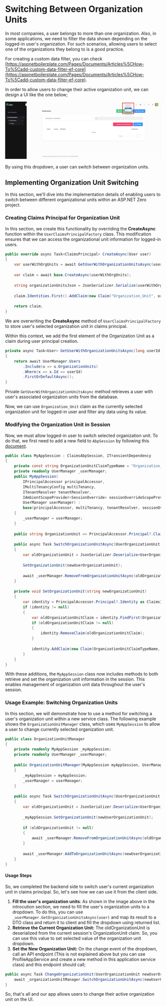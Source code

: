 # Switching Between Organization Units

In most companies, a user belongs to more than one organization. Also, in some applications, we need to filter the data shown depending on the logged-in user's organization. For such scenarios, allowing users to select one of the organizations they belong to is a good practice.

For creating a custom data filter, you can check [https://aspnetboilerplate.com/Pages/Documents/Articles%5CHow-To%5Cadd-custom-data-filter-ef-core](https://aspnetboilerplate.com/Pages/Documents/Articles%5CHow-To%5Cadd-custom-data-filter-ef-core).

In order to allow users to change their active organization unit, we can design a UI like the one below;

![image](./images/Blog/switch-ou-sample-screebshot.jpg)

By using this dropdown, a user can switch between organization units.

## Implementing Organization Unit Switching

In this section, we'll dive into the implementation details of enabling users to switch between different organizational units within an ASP.NET Zero project. 

### Creating Claims Principal for Organization Unit

In this section, we create this functionality by overriding the **CreateAsync** function within the `UserClaimsPrincipalFactory` class. This modification ensures that we can access the organizational unit information for logged-in users.

```csharp
public override async Task<ClaimsPrincipal> CreateAsync(User user)
{
    var userWithOrgUnits = await GetUserWithOrganizationUnitsAsync(user.Id);

    var claim = await base.CreateAsync(userWithOrgUnits);

    string organizationUnitsJson = JsonSerializer.Serialize(userWithOrgUnits.OrganizationUnits.First());

    claim.Identities.First().AddClaim(new Claim("Organization_Unit", organizationUnitsJson));

    return claim;
}
```

We are overwriting the **CreateAsync** method of `UserClaimsPrincipalFactory` to store user's selected organization unit in claims principal.

Within this context, we add the first element of the Organization Unit as a claim during user principal creation.

```csharp
private async Task<User> GetUserWithOrganizationUnitsAsync(long userId)
{
    return await UserManager.Users
        .Include(u => u.OrganizationUnits)
        .Where(x => x.Id == userId)
        .FirstOrDefaultAsync();
}
```

Private `GetUserWithOrganizationUnitsAsync` method retrieves a user with user's associated organization units from the database.

Now, we can use `Organization_Unit` claim as the currently selected organization unit for logged-in user and filter any data using its value.

### Modifying the Organization Unit in Session

Now, we must allow logged-in user to switch selected organization unit. To do that, we first need to add a new field to `AbpSession` by following this [document](https://aspnetboilerplate.com/Pages/Documents/Articles%5CHow-To%5Cadd-custom-session-field-aspnet-core).

```csharp
public class MyAppSession : ClaimsAbpSession, ITransientDependency
{
    private const string OrganizationUnitClaimTypeName = "Organization_Unit";
    private readonly UserManager _userManager;
    public MyAppSession(
        IPrincipalAccessor principalAccessor,
        IMultiTenancyConfig multiTenancy,
        ITenantResolver tenantResolver,
        IAmbientScopeProvider<SessionOverride> sessionOverrideScopeProvider,
        UserManager userManager) :
        base(principalAccessor, multiTenancy, tenantResolver, sessionOverrideScopeProvider)
    {
        _userManager = userManager;
    }

    public string OrganizationUnit => PrincipalAccessor.Principal?.Claims.FirstOrDefault(c => c.Type == OrganizationUnitClaimTypeName)?.Value;

    public async Task SwitchOrganizationUnitAsync(UserOrganizationUnit newUserOrganizationUnit)
    {
        var oldOrganizationUnit = JsonSerializer.Deserialize<UserOrganizationUnit>(OrganizationUnit);

        SetOrganizationUnit(newUserOrganizationUnit);

        await _userManager.RemoveFromOrganizationUnitAsync(oldOrganizationUnit.UserId, oldOrganizationUnit.OrganizationUnitId);
    }

    private void SetOrganizationUnit(string newOrganizationUnit)
    {
        var identity = PrincipalAccessor.Principal?.Identity as ClaimsIdentity;
        if (identity != null)
        {
            var oldOrganizationUnitClaim = identity.FindFirst(OrganizationUnitClaimTypeName);
            if (oldOrganizationUnitClaim != null)
            {
                identity.RemoveClaim(oldOrganizationUnitClaim);
            }

            identity.AddClaim(new Claim(OrganizationUnitClaimTypeName, newOrganizationUnit));
        }
    }
}
```

With these additions, the `MyAppSession` class now includes methods to both retrieve and set the organization unit information in the session. This enables management of organization unit data throughout the user's session.

### Usage Example: Switching Organization Units

In this section, we will demonstrate how to use a method for switching a user's organization unit within a new service class. The following example shows the `OrganizationUnitManager` class, which uses `MyAppSession` to allow a user to change currently selected organization unit.

```csharp
public class OrganizationUnitManager
{
    private readonly MyAppSession _myAppSession;
    private readonly UserManager _userManager;

    public OrganizationUnitManager(MyAppSession myAppSession, UserManager userManager)
    {
        _myAppSession = myAppSession;
        _userManager = userManager;
    }

    public async Task SwitchOrganizationUnitAsync(UserOrganizationUnit newUserOrganizationUnit)
    {
        var oldOrganizationUnit = JsonSerializer.Deserialize<UserOrganizationUnit>(_myAppSession.OrganizationUnit);

        _myAppSession.SetOrganizationUnit(newUserOrganizationUnit);

        if (oldOrganizationUnit != null)
        {
            await _userManager.RemoveFromOrganizationUnitAsync(oldOrganizationUnit.UserId, oldOrganizationUnit.OrganizationUnitId);
        }

        await _userManager.AddToOrganizationUnitAsync(newUserOrganizationUnit.UserId, newUserOrganizationUnit.OrganizationUnitId);
    }
}
```

#### Usage Steps

So, we completed the backend side to switch user's current organization unit in claims principal. So, let's see how we can use it from the client side.

1. **Fill the user's organization units**: As shown in the image above in the introcution section, we need to fill the user's organization units to a dropdown. To do this, you can use `_userManager.GetOrganizationUnitsAsync(user)` and map its result to a DTO class and return it to client and fill the dropdown using returned list.
2. **Retrieve the Current Organization Unit:** The oldOrganizationUnit is deserialized from the current session's OrganizationUnit claim. So, you can use this value to set selected value of the organization unit dropdown.
3. **Set the New Organization Unit:** On the change event of the dropdown, call an API endpoint (This is not explained above but you can use ProfileAppService and create a new method in this application service class) and this endpoint should call;

```csharp
public async Task ChangeOrganizationUnit(UserOrganizationUnit newUserOrganizationUnit){
    await _organizationUnitManager.SwitchOrganizationUnitAsync(newUserOrganizationUnit);
}
```

So, that's all and our app allows users to change their active organization unit on the UI.
